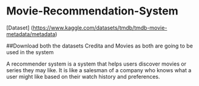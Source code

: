 # Movie-Recommendation-System
[Dataset] (https://www.kaggle.com/datasets/tmdb/tmdb-movie-metadata/metadata)

##Download both the datasets Credita and Movies as both are going to be used in the system

A recommender system is a system that helps users discover movies or series they may like. It is like a salesman of a company who knows what a user might like based on their watch history and preferences.
